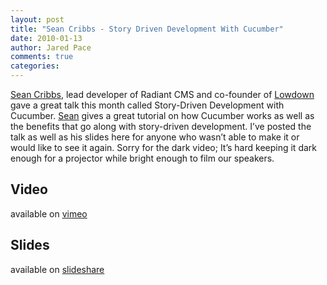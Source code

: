 ```yaml
---
layout: post
title: "Sean Cribbs - Story Driven Development With Cucumber"
date: 2010-01-13
author: Jared Pace
comments: true
categories: 
---
```


[Sean Cribbs](http://seancribbs.com/), lead developer of Radiant CMS and co-founder of [Lowdown](http://lowdownapp.com/) gave a great talk this month called Story-Driven Development with Cucumber. [Sean](http://twitter.com/seancribbs) gives a great tutorial on how Cucumber works as well as the benefits that go along with story-driven development. I’ve posted the talk as well as his slides here for anyone who wasn’t able to make it or would like to see it again. Sorry for the dark video; It’s hard keeping it dark enough for a projector while bright enough to film our speakers.

## Video

available on [vimeo](http://vimeo.com/8721145)

## Slides

available on [slideshare](http://www.slideshare.net/seancribbs/story-driven-development-with-cucumber)

